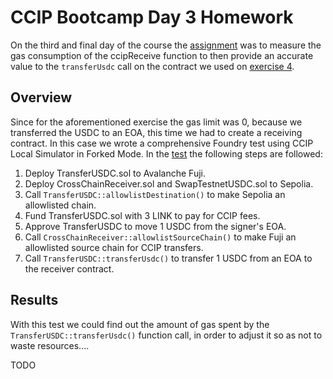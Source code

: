 # CCIP Bootcamp Day 3 Homework

On the third and final day of the course the [assignment](https://cll-devrel.gitbook.io/ccip-bootcamp/day-3/day-3-homework) was to measure the gas consumption of the ccipReceive function to then provide an accurate value to the `transferUsdc` call on the contract we used on [exercise 4](https://github.com/arynyestos/CCIP-Bootcamp-Exercise4). 

## Overview

Since for the aforementioned exercise the gas limit was 0, because we transferred the USDC to an EOA, this time we had to create a receiving contract. In this case we wrote a comprehensive Foundry test using CCIP Local Simulator in Forked Mode. In the [test](https://github.com/arynyestos/CCIP-Bootcamp-Homework3/blob/main/test/TransferAndSwap.t.sol) the following steps are followed:

1. Deploy TransferUSDC.sol to Avalanche Fuji.
2. Deploy CrossChainReceiver.sol and SwapTestnetUSDC.sol to Sepolia.
3. Call `TransferUSDC::allowlistDestination()` to make Sepolia an allowlisted chain.
4. Fund TransferUSDC.sol with 3 LINK to pay for CCIP fees.
5. Approve TransferUSDC to move 1 USDC from the signer's EOA.
6. Call `CrossChainReceiver::allowlistSourceChain()` to make Fuji an allowlisted source chain for CCIP transfers.
7. Call `TransferUSDC::transferUsdc()` to transfer 1 USDC from an EOA to the receiver contract.

## Results

With this test we could find out the amount of gas spent by the `TransferUSDC::transferUsdc()` function call, in order to adjust it so as not to waste resources....

TODO

